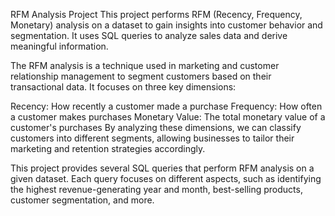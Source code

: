 RFM Analysis Project
This project performs RFM (Recency, Frequency, Monetary) analysis on a dataset to gain insights into customer behavior and segmentation. It uses SQL queries to analyze sales data and derive meaningful information.

The RFM analysis is a technique used in marketing and customer relationship management to segment customers based on their transactional data. It focuses on three key dimensions:

Recency: How recently a customer made a purchase
Frequency: How often a customer makes purchases
Monetary Value: The total monetary value of a customer's purchases
By analyzing these dimensions, we can classify customers into different segments, allowing businesses to tailor their marketing and retention strategies accordingly.

This project provides several SQL queries that perform RFM analysis on a given dataset. Each query focuses on different aspects, such as identifying the highest revenue-generating year and month, best-selling products, customer segmentation, and more.
